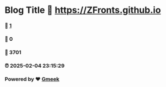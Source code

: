 # Blog Title :link: https://ZFronts.github.io 
### :page_facing_up: [1](https://ZFronts.github.io/tag.html) 
### :speech_balloon: 0 
### :hibiscus: 3701 
### :alarm_clock: 2025-02-04 23:15:29 
### Powered by :heart: [Gmeek](https://github.com/Meekdai/Gmeek)
